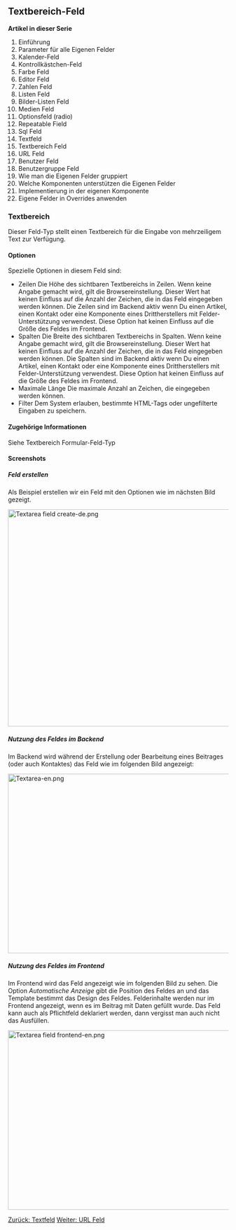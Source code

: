 <!-- Filename: J3.x:Adding_custom_fields/Textarea_Field / Display title: Textbereich Feld -->

## Textbereich-Feld

**Artikel in dieser Serie**

1.  Einführung
2.   Parameter für alle Eigenen
    Felder
3.  Kalender-Feld
4.  Kontrollkästchen-Feld
5.   Farbe
    Feld
6.   Editor
    Feld
7.   Zahlen
    Feld
8.   Listen
    Feld
9.   Bilder-Listen
    Feld
10.  Medien
    Feld
11.  Optionsfeld
    (radio)
12.  Repeatable
    Field
13.  Sql
    Feld
14. Textfeld
15.  Textbereich
    Feld
16.  URL
    Feld
17.  Benutzer
    Feld
18.  Benutzergruppe
    Feld
19.  Wie man die Eigenen Felder
    gruppiert
20.  Welche Komponenten unterstützen die Eigenen
    Felder
21.  Implementierung in der eigenen
    Komponente
22.  Eigene Felder in Overrides
    anwenden

### Textbereich

Dieser Feld-Typ stellt einen Textbereich für die Eingabe von
mehrzeiligem Text zur Verfügung.

#### Optionen

Spezielle Optionen in diesem Feld sind:

- Zeilen
  Die Höhe des sichtbaren Textbereichs in Zeilen. Wenn keine Angabe
  gemacht wird, gilt die Browsereinstellung. Dieser Wert hat keinen
  Einfluss auf die Anzahl der Zeichen, die in das Feld eingegeben werden
  können. Die Zeilen sind im Backend aktiv wenn Du einen Artikel, einen
  Kontakt oder eine Komponente eines Drittherstellers mit
  Felder-Unterstützung verwendest. Diese Option hat keinen Einfluss auf
  die Größe des Feldes im Frontend.
- Spalten
  Die Breite des sichtbaren Textbereichs in Spalten. Wenn keine Angabe
  gemacht wird, gilt die Browsereinstellung. Dieser Wert hat keinen
  Einfluss auf die Anzahl der Zeichen, die in das Feld eingegeben werden
  können. Die Spalten sind im Backend aktiv wenn Du einen Artikel, einen
  Kontakt oder eine Komponente eines Drittherstellers mit
  Felder-Unterstützung verwendest. Diese Option hat keinen Einfluss auf
  die Größe des Feldes im Frontend.
- Maximale Länge
  Die maximale Anzahl an Zeichen, die eingegeben werden können.
- Filter
  Dem System erlauben, bestimmte HTML-Tags oder ungefilterte Eingaben zu
  speichern.

#### Zugehörige Informationen

Siehe  Textbereich
Formular-Feld-Typ

#### Screenshots

##### Feld erstellen

Als Beispiel erstellen wir ein Feld mit den Optionen wie im nächsten
Bild gezeigt.

<img
src="https://docs.joomla.org/images/thumb/e/ec/Textarea_field_create-de.png/800px-Textarea_field_create-de.png"
decoding="async"
srcset="https://docs.joomla.org/images/thumb/e/ec/Textarea_field_create-de.png/1200px-Textarea_field_create-de.png 1.5x, https://docs.joomla.org/images/e/ec/Textarea_field_create-de.png 2x"
data-file-width="1291" data-file-height="800" width="800" height="496"
alt="Textarea field create-de.png" />

##### Nutzung des Feldes im Backend

Im Backend wird während der Erstellung oder Bearbeitung eines Beitrages
(oder auch Kontaktes) das Feld wie im folgenden Bild angezeigt:

<img
src="https://docs.joomla.org/images/thumb/d/dc/Textarea-en.png/800px-Textarea-en.png"
decoding="async"
srcset="https://docs.joomla.org/images/thumb/d/dc/Textarea-en.png/1200px-Textarea-en.png 1.5x, https://docs.joomla.org/images/d/dc/Textarea-en.png 2x"
data-file-width="1291" data-file-height="661" width="800" height="410"
alt="Textarea-en.png" />

##### Nutzung des Feldes im Frontend

Im Frontend wird das Feld angezeigt wie im folgenden Bild zu sehen. Die
Option *Automatische Anzeige* gibt die Position des Feldes an und das
Template bestimmt das Design des Feldes.
Felderinhalte werden nur im Frontend angezeigt, wenn es im Beitrag mit
Daten gefüllt wurde. Das Feld kann auch als Pflichtfeld deklariert
werden, dann vergisst man auch nicht das Ausfüllen.

<img
src="https://docs.joomla.org/images/thumb/4/4e/Textarea_field_frontend-en.png/800px-Textarea_field_frontend-en.png"
decoding="async"
srcset="https://docs.joomla.org/images/thumb/4/4e/Textarea_field_frontend-en.png/1200px-Textarea_field_frontend-en.png 1.5x, https://docs.joomla.org/images/4/4e/Textarea_field_frontend-en.png 2x"
data-file-width="1291" data-file-height="661" width="800" height="410"
alt="Textarea field frontend-en.png" />

<a href="https://docs.joomla.org/J3.x:Adding_custom_fields/Text_Field"
id="content-button" class="button expand success">Zurück: Textfeld</a>
<a href="https://docs.joomla.org/J3.x:Adding_custom_fields/Url_Field"
id="content-button" class="button expand">Weiter: URL Feld</a>
